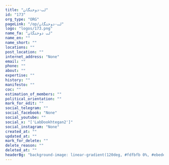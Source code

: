 ```yaml
---
title: "لب-دوختگان"
id: "173"
org_type: "ORG"
pageLink: "/op/لب-دوختگان"
logo: "logos/173.png"
name_fa: "لب دوختگان"
name_en: ""
name_short: ""
locations: ""
post_location: ""
internet_address: "None"
email: ""
phone: ""
about: ""
expertise: ""
history: ""
manifesto: ""
coc: ""
estimation_of_members: ""
political_orientation: ""
mark_for_edit: ""
social_telegram: ""
social_facebook: "None"
social_youtube: ""
social_x: "['LabDookhtegan2']"
social_instagram: "None"
created_at: ""
updated_at: ""
mark_for_delete: ""
delete_reason: ""
deleted_at: ""
headerBg: "background-image: linear-gradient(120deg, #fdfbfb 0%, #ebedee 100%);"
---
```

